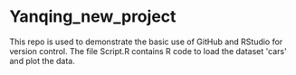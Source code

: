 # Yanqing_new_project

This repo is used to demonstrate the basic use of GitHub and RStudio for version control.
The file Script.R contains R code to load the dataset 'cars' and plot the data.
